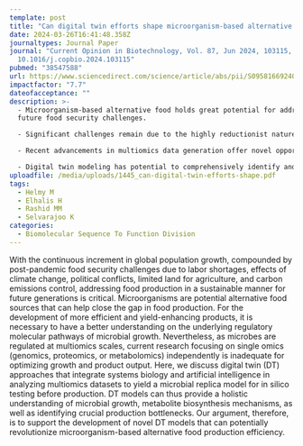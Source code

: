 ```yaml
---
template: post
title: "Can digital twin efforts shape microorganism-based alternative food?” "
date: 2024-03-26T16:41:48.358Z
journaltypes: Journal Paper
journal: "Current Opinion in Biotechnology, Vol. 87, Jun 2024, 103115, doi:
  10.1016/j.copbio.2024.103115"
pubmed: "38547588"
url: https://www.sciencedirect.com/science/article/abs/pii/S095816692400051X?via%3Dihub
impactfactor: "7.7"
dateofacceptance: ""
description: >-
  - Microorganism-based alternative food holds great potential for addressing
  future food security challenges.

  - Significant challenges remain due to the highly reductionist nature of conventional research methodologies.

  - Recent advancements in multiomics data generation offer novel opportunities to identify and optimize essential food-related biosynthesis pathways.

  - Digital twin modeling has potential to comprehensively identify and address critical biosynthesis bottlenecks and improve efficiency.
uploadfile: /media/uploads/1445_can-digital-twin-efforts-shape.pdf
tags:
  - Helmy M
  - Elhalis H
  - Rashid MM
  - Selvarajoo K
categories:
  - Biomolecular Sequence To Function Division
---
```

<!--StartFragment-->

With the continuous increment in global population growth, compounded by post-pandemic food security challenges due to labor shortages, effects of climate change, political conflicts, limited land for agriculture, and carbon emissions control, addressing food production in a sustainable manner for future generations is critical. Microorganisms are potential alternative food sources that can help close the gap in food production. For the development of more efficient and yield-enhancing products, it is necessary to have a better understanding on the underlying regulatory molecular pathways of microbial growth. Nevertheless, as microbes are regulated at multiomics scales, current research focusing on single omics (genomics, proteomics, or metabolomics) independently is inadequate for optimizing growth and product output. Here, we discuss digital twin (DT) approaches that integrate systems biology and artificial intelligence in analyzing multiomics datasets to yield a microbial replica model for in silico testing before production. DT models can thus provide a holistic understanding of microbial growth, metabolite biosynthesis mechanisms, as well as identifying crucial production bottlenecks. Our argument, therefore, is to support the development of novel DT models that can potentially revolutionize microorganism-based alternative food production efficiency.

<!--EndFragment-->